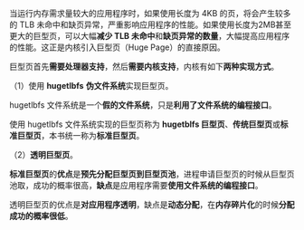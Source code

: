 
当运行内存需求量较大的应用程序时，如果使用长度为 4KB 的页，将会产生较多的 TLB 未命中和缺页异常，严重影响应用程序的性能。如果使用长度为2MB甚至更大的巨型页，可以大幅**减少 TLB 未命中**和**缺页异常的数量**，大幅提高应用程序的性能。这正是内核引入巨型页（Huge Page）的直接原因。

巨型页首先**需要处理器支持**，然后**需要内核支持**，内核有如下**两种实现方式**。

（1）使用 **hugetlbfs** **伪文件系统**实现巨型页。

hugetlbfs 文件系统是一个**假的文件系统**，只是**利用了文件系统的编程接口**。

使用 hugetlbfs 文件系统实现的巨型页称为 **hugetblfs 巨型页**、**传统巨型页**或**标准巨型页**，本书统一称为**标准巨型页**。

（2）**透明巨型页**。

**标准巨型页**的**优点**是**预先分配巨型页到巨型页池**，进程申请巨型页的时候从巨型页池取，成功的概率很高，**缺点**是应用程序需要**使用文件系统的编程接口**。

透明巨型页的优点是**对应用程序透明**，缺点是**动态分配**，在**内存碎片化**的时候**分配成功的概率很低**。